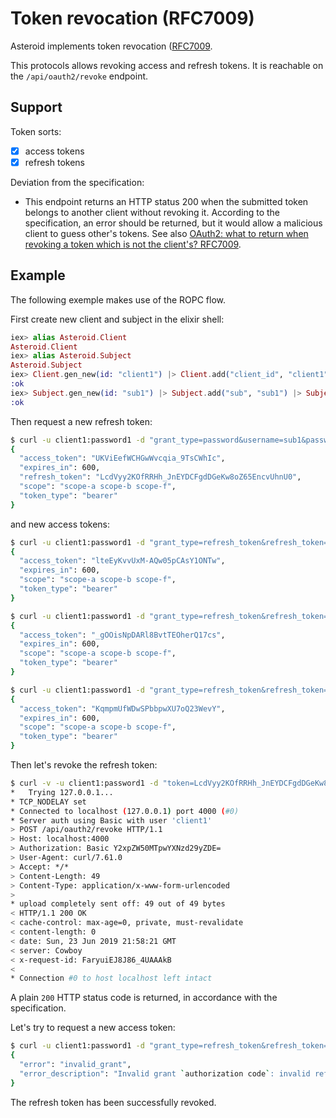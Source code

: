 # Token revocation (RFC7009)

Asteroid implements token revocation
([RFC7009](https://tools.ietf.org/html/rfc7009).

This protocols allows revoking access and refresh tokens.
It is reachable on the `/api/oauth2/revoke` endpoint.

## Support

Token sorts:
- [x] access tokens
- [x] refresh tokens

Deviation from the specification:
- This endpoint returns an HTTP status 200 when the submitted token belongs to another client
without revoking it. According to the specification, an error should be returned, but it
would allow a malicious client to guess other's tokens. See also
[OAuth2: what to return when revoking a token which is not the client's? RFC7009](https://security.stackexchange.com/questions/210609/oauth2-what-to-return-when-revoking-a-token-which-is-not-the-clients-rfc7009).

## Example

The following exemple makes use of the ROPC flow.

First create new client and subject in the elixir shell:

```elixir
iex> alias Asteroid.Client
Asteroid.Client
iex> alias Asteroid.Subject
Asteroid.Subject
iex> Client.gen_new(id: "client1") |> Client.add("client_id", "client1") |> Client.add("client_secret", "password1") |> Client.add("grant_types", ["password", "refresh_token"]) |> Client.store()
:ok
iex> Subject.gen_new(id: "sub1") |> Subject.add("sub", "sub1") |> Subject.add("password", "password1") |> Subject.store()
:ok
```

Then request a new refresh token:

```bash
$ curl -u client1:password1 -d "grant_type=password&username=sub1&password=password1" http://localhost:4000/api/oauth2/token | jq
{
  "access_token": "UKViEefWCHGwWvcqia_9TsCWhIc",
  "expires_in": 600,
  "refresh_token": "LcdVyy2KOfRRHh_JnEYDCFgdDGeKw8oZ65EncvUhnU0",
  "scope": "scope-a scope-b scope-f",
  "token_type": "bearer"
}
```

and new access tokens:

```bash
$ curl -u client1:password1 -d "grant_type=refresh_token&refresh_token=LcdVyy2KOfRRHh_JnEYDCFgdDGeKw8oZ65EncvUhnU0" http://localhost:4000/api/oauth2/token | jq
{
  "access_token": "lteEyKvvUxM-AQw05pCAsY1ONTw",
  "expires_in": 600,
  "scope": "scope-a scope-b scope-f",
  "token_type": "bearer"
}

$ curl -u client1:password1 -d "grant_type=refresh_token&refresh_token=LcdVyy2KOfRRHh_JnEYDCFgdDGeKw8oZ65EncvUhnU0" http://localhost:4000/api/oauth2/token | jq
{
  "access_token": "_gOOisNpDARl8BvtTEOherQ17cs",
  "expires_in": 600,
  "scope": "scope-a scope-b scope-f",
  "token_type": "bearer"
}

$ curl -u client1:password1 -d "grant_type=refresh_token&refresh_token=LcdVyy2KOfRRHh_JnEYDCFgdDGeKw8oZ65EncvUhnU0" http://localhost:4000/api/oauth2/token | jq
{
  "access_token": "KqmpmUfWDwSPbbpwXU7oQ23WevY",
  "expires_in": 600,
  "scope": "scope-a scope-b scope-f",
  "token_type": "bearer"
}
```

Then let's revoke the refresh token:

```bash
$ curl -v -u client1:password1 -d "token=LcdVyy2KOfRRHh_JnEYDCFgdDGeKw8oZ65EncvUhnU0" http://localhost:4000/api/oauth2/revoke
*   Trying 127.0.0.1...
* TCP_NODELAY set
* Connected to localhost (127.0.0.1) port 4000 (#0)
* Server auth using Basic with user 'client1'
> POST /api/oauth2/revoke HTTP/1.1
> Host: localhost:4000
> Authorization: Basic Y2xpZW50MTpwYXNzd29yZDE=
> User-Agent: curl/7.61.0
> Accept: */*
> Content-Length: 49
> Content-Type: application/x-www-form-urlencoded
> 
* upload completely sent off: 49 out of 49 bytes
< HTTP/1.1 200 OK
< cache-control: max-age=0, private, must-revalidate
< content-length: 0
< date: Sun, 23 Jun 2019 21:58:21 GMT
< server: Cowboy
< x-request-id: FaryuiEJ8J86_4UAAAkB
< 
* Connection #0 to host localhost left intact
```

A plain `200` HTTP status code is returned, in accordance with the specification.

Let's try to request a new access token:

```bash
$ curl -u client1:password1 -d "grant_type=refresh_token&refresh_token=LcdVyy2KOfRRHh_JnEYDCFgdDGeKw8oZ65EncvUhnU0" http://localhost:4000/api/oauth2/token | jq
{
  "error": "invalid_grant",
  "error_description": "Invalid grant `authorization code`: invalid refresh token"
}
```

The refresh token has been successfully revoked.
